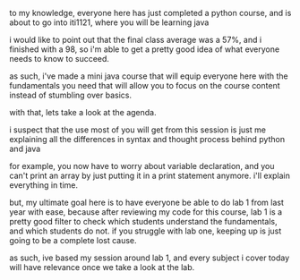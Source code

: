 to my knowledge, everyone here has just completed a python course, and is about to go into iti1121, where you will be learning java

i would like to point out that the final class average was a 57%, and i finished with a 98, so i'm able to get a pretty good idea of what everyone needs to know to succeed.

as such, i've made a mini java course that will equip everyone here with the fundamentals you need that will allow you to focus on the course content instead of stumbling over basics.

with that, lets take a look at the agenda.

i suspect that the use most of you will get from this session is just me explaining all the differences in syntax and thought process behind python and java

for example, you now have to worry about variable declaration, and you can't print an array by just putting it in a print statement anymore. i'll explain everything in time.

but, my ultimate goal here is to have everyone be able to do lab 1 from last year with ease, because after reviewing my code for this course, lab 1 is a pretty good filter to check which students understand the fundamentals, and which students do not. if you struggle with lab one, keeping up is just going to be a complete lost cause.

as such, ive based my session around lab 1, and every subject i cover today will have relevance once we take a look at the lab.
